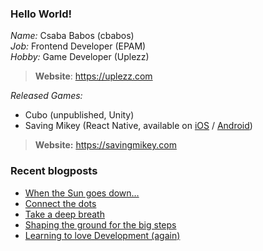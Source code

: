 ### Hello World!

*Name:* Csaba Babos (cbabos)<br>
*Job:* Frontend Developer (EPAM)<br>
*Hobby:* Game Developer (Uplezz)
> **Website**: https://uplezz.com

*Released Games:* 
 - Cubo (unpublished, Unity)
 - Saving Mikey (React Native, available on [iOS](https://apps.apple.com/us/app/saving-mikey/id1128194708) / [Android](https://play.google.com/store/apps/details?id=com.savingmikey))<br>
 > **Website:** https://savingmikey.com
 
### Recent blogposts
<!-- BLOG-POST-LIST:START -->
- [When the Sun goes down…](https://yourweb.hu/2020/09/29/when-the-sun-goes-down/)
- [Connect the dots](https://yourweb.hu/2020/08/14/connect-the-dots/)
- [Take a deep breath](https://yourweb.hu/2020/08/06/take-a-deep-breath/)
- [Shaping the ground for the big steps](https://yourweb.hu/2020/07/05/shaping-the-ground-for-the-big-steps/)
- [Learning to love Development (again)](https://yourweb.hu/2020/07/04/learning-to-love-development-again/)
<!-- BLOG-POST-LIST:END -->

